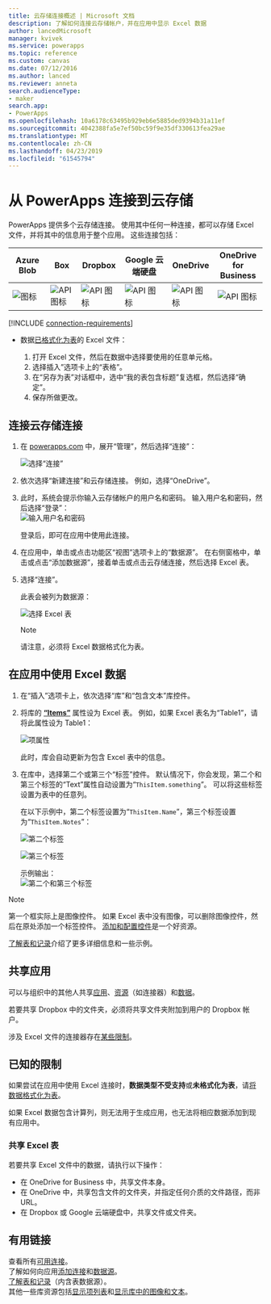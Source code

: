 ```yaml
---
title: 云存储连接概述 | Microsoft 文档
description: 了解如何连接云存储帐户，并在应用中显示 Excel 数据
author: lancedMicrosoft
manager: kvivek
ms.service: powerapps
ms.topic: reference
ms.custom: canvas
ms.date: 07/12/2016
ms.author: lanced
ms.reviewer: anneta
search.audienceType:
- maker
search.app:
- PowerApps
ms.openlocfilehash: 10a6178c63495b929eb6e5885ded9394b31a11ef
ms.sourcegitcommit: 4042388fa5e7ef50bc59f9e35df330613fea29ae
ms.translationtype: MT
ms.contentlocale: zh-CN
ms.lasthandoff: 04/23/2019
ms.locfileid: "61545794"
---
```

# <a name="connect-to-cloud-storage-from-powerapps"></a>从 PowerApps 连接到云存储
PowerApps 提供多个云存储连接。 使用其中任何一种连接，都可以存储 Excel 文件，并将其中的信息用于整个应用。 这些连接包括：  

| **Azure Blob** | **Box** | **Dropbox** | **Google 云端硬盘** | **OneDrive** | **OneDrive<br>for Business** |
| --- | --- | --- | --- | --- | --- |
| ![图标](./media/cloud-storage-blob-connections/blobicon.png) |![API 图标][boxicon] |![API 图标][dropboxicon] |![API 图标][googledriveicon] |![API 图标][onedriveicon] |![API 图标][onedriveforbusinessicon] |

[!INCLUDE [connection-requirements](../../../includes/connection-requirements.md)]

* 数据[已格式化为表](https://support.office.com/article/Create-an-Excel-table-in-a-worksheet-E81AA349-B006-4F8A-9806-5AF9DF0AC664)的 Excel 文件：
  
  1. 打开 Excel 文件，然后在数据中选择要使用的任意单元格。
  2. 选择插入”选项卡上的“表格”。
  3. 在“另存为表”对话框中，选中“我的表包含标题”复选框，然后选择“确定”。
  4. 保存所做更改。

## <a name="connect-to-the-cloud-storage-connection"></a>连接云存储连接
1. 在 [powerapps.com](https://web.powerapps.com?utm_source=padocs&utm_medium=linkinadoc&utm_campaign=referralsfromdoc) 中，展开“管理”，然后选择“连接”：  
   
    ![选择“连接”](./media/cloud-storage-blob-connections/connections.png)
2. 依次选择“新建连接”和云存储连接。 例如，选择“OneDrive”。
3. 此时，系统会提示你输入云存储帐户的用户名和密码。 输入用户名和密码，然后选择“登录”：  
    ![输入用户名和密码](./media/cloud-storage-blob-connections/signin.png)
   
    登录后，即可在应用中使用此连接。
4. 在应用中，单击或点击功能区“视图”选项卡上的“数据源”。 在右侧窗格中，单击或点击“添加数据源”，接着单击或点击云存储连接，然后选择 Excel 表。
5. 选择“连接”。
   
    此表会被列为数据源：
   
    ![选择 Excel 表](./media/cloud-storage-blob-connections/selecttable.png)
   
    > [!NOTE]
   > 请注意，必须将 Excel 数据格式化为表。

## <a name="using-the-excel-data-in-your-app"></a>在应用中使用 Excel 数据
1. 在“插入”选项卡上，依次选择“库”和“包含文本”库控件。
2. 将库的 **[“Items”](../controls/properties-core.md)** 属性设为 Excel 表。 例如，如果 Excel 表名为“Table1”，请将此属性设为 Table1：  
   
    ![项属性](./media/cloud-storage-blob-connections/itemsproperty.png)  
   
    此时，库会自动更新为包含 Excel 表中的信息。
3. 在库中，选择第二个或第三个“标签”控件。 默认情况下，你会发现，第二个和第三个标签的“Text”属性自动设置为“`ThisItem.something`”。 可以将这些标签设置为表中的任意列。
   
    在以下示例中，第二个标签设置为“`ThisItem.Name`”，第三个标签设置为“`ThisItem.Notes`”：  
   
    ![第二个标签](./media/cloud-storage-blob-connections/items-secondtextbox.png)  
   
    ![第三个标签](./media/cloud-storage-blob-connections/items-thirdtextbox.png)  
   
    示例输出：  
    ![第二个和第三个标签](./media/cloud-storage-blob-connections/secondthirdtextboxes.png)
   
> [!NOTE]
> 第一个框实际上是图像控件。 如果 Excel 表中没有图像，可以删除图像控件，然后在原处添加一个标签控件。 [添加和配置控件](../add-configure-controls.md)是一个好资源。

[了解表和记录](../working-with-tables.md)介绍了更多详细信息和一些示例。  

## <a name="sharing-your-app"></a>共享应用
可以与组织中的其他人共享[应用](../share-app.md)、[资源](../share-app-resources.md)（如连接器）和[数据](../share-app-data.md)。

若要共享 Dropbox 中的文件夹，必须将共享文件夹附加到用户的 Dropbox 帐户。

涉及 Excel 文件的连接器存在[某些限制](#sharing-excel-tables)。

## <a name="known-limitations"></a>已知的限制
如果尝试在应用中使用 Excel 连接时，**数据类型不受支持**或**未格式化为表**，请[将数据格式化为表](https://support.office.com/article/Create-an-Excel-table-in-a-worksheet-E81AA349-B006-4F8A-9806-5AF9DF0AC664)。

如果 Excel 数据包含计算列，则无法用于生成应用，也无法将相应数据添加到现有应用中。

### <a name="sharing-excel-tables"></a>共享 Excel 表
若要共享 Excel 文件中的数据，请执行以下操作：

* 在 OneDrive for Business 中，共享文件本身。
* 在 OneDrive 中，共享包含文件的文件夹，并指定任何介质的文件路径，而非 URL。
* 在 Dropbox 或 Google 云端硬盘中，共享文件或文件夹。

## <a name="helpful-links"></a>有用链接
查看所有[可用连接](../connections-list.md)。  
了解如何向应用[添加连接](../add-manage-connections.md)和[数据源](../add-data-connection.md)。  
[了解表和记录](../working-with-tables.md)（内含表数据源）。  
其他一些库资源包括[显示项列表](../add-gallery.md)和[显示库中的图像和文本](../show-images-text-gallery-sort-filter.md)。

<!--Icon references-->
[boxicon]: ./media/cloud-storage-blob-connections/boxicon.png
[dropboxicon]: ./media/cloud-storage-blob-connections/dropboxicon.png
[googledriveicon]: ./media/cloud-storage-blob-connections/googledriveicon.png
[onedriveicon]: ./media/cloud-storage-blob-connections/onedriveicon.png
[onedriveforbusinessicon]: ./media/cloud-storage-blob-connections/onedriveforbusinessicon.png
